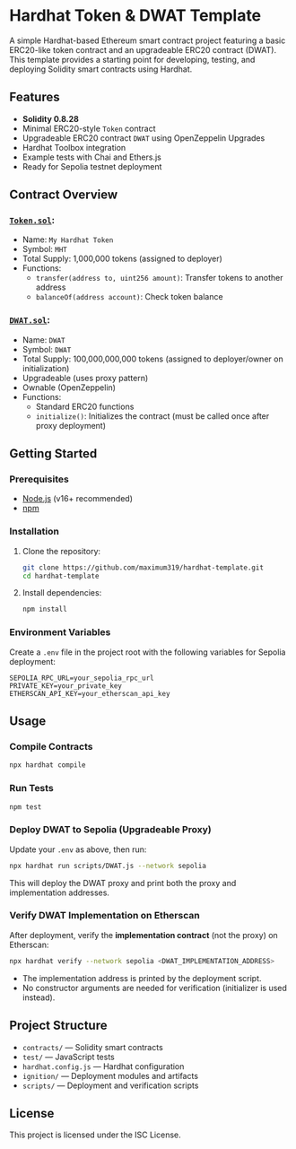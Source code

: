 # Hardhat Token & DWAT Template

A simple Hardhat-based Ethereum smart contract project featuring a basic ERC20-like token contract and an upgradeable ERC20 contract (DWAT). This template provides a starting point for developing, testing, and deploying Solidity smart contracts using Hardhat.

## Features
- **Solidity 0.8.28**
- Minimal ERC20-style `Token` contract
- Upgradeable ERC20 contract `DWAT` using OpenZeppelin Upgrades
- Hardhat Toolbox integration
- Example tests with Chai and Ethers.js
- Ready for Sepolia testnet deployment

## Contract Overview
### [`Token.sol`](contracts/Token.sol):
- Name: `My Hardhat Token`
- Symbol: `MHT`
- Total Supply: 1,000,000 tokens (assigned to deployer)
- Functions:
  - `transfer(address to, uint256 amount)`: Transfer tokens to another address
  - `balanceOf(address account)`: Check token balance

### [`DWAT.sol`](contracts/DWAT.sol):
- Name: `DWAT`
- Symbol: `DWAT`
- Total Supply: 100,000,000,000 tokens (assigned to deployer/owner on initialization)
- Upgradeable (uses proxy pattern)
- Ownable (OpenZeppelin)
- Functions:
  - Standard ERC20 functions
  - `initialize()`: Initializes the contract (must be called once after proxy deployment)

## Getting Started

### Prerequisites
- [Node.js](https://nodejs.org/) (v16+ recommended)
- [npm](https://www.npmjs.com/)

### Installation
1. Clone the repository:
   ```bash
   git clone https://github.com/maximum319/hardhat-template.git
   cd hardhat-template
   ```
2. Install dependencies:
   ```bash
   npm install
   ```

### Environment Variables
Create a `.env` file in the project root with the following variables for Sepolia deployment:
```
SEPOLIA_RPC_URL=your_sepolia_rpc_url
PRIVATE_KEY=your_private_key
ETHERSCAN_API_KEY=your_etherscan_api_key
```

## Usage

### Compile Contracts
```bash
npx hardhat compile
```

### Run Tests
```bash
npm test
```

### Deploy DWAT to Sepolia (Upgradeable Proxy)
Update your `.env` as above, then run:
```bash
npx hardhat run scripts/DWAT.js --network sepolia
```
This will deploy the DWAT proxy and print both the proxy and implementation addresses.

### Verify DWAT Implementation on Etherscan
After deployment, verify the **implementation contract** (not the proxy) on Etherscan:
```bash
npx hardhat verify --network sepolia <DWAT_IMPLEMENTATION_ADDRESS>
```
- The implementation address is printed by the deployment script.
- No constructor arguments are needed for verification (initializer is used instead).

## Project Structure
- `contracts/` — Solidity smart contracts
- `test/` — JavaScript tests
- `hardhat.config.js` — Hardhat configuration
- `ignition/` — Deployment modules and artifacts
- `scripts/` — Deployment and verification scripts

## License

This project is licensed under the ISC License. 